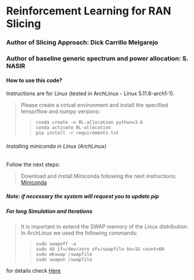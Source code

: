# Reinforcement Learning for RAN Slicing
### Author of Slicing Approach: Dick Carrillo Melgarejo
### Author of baseline generic spectrum and power allocation: S. NASIR

#### How to use this code?
 Instructions are for Linux (tested in ArchLinux - Linux 5.11.6-arch1-1).
> Please create a virtual environment and install the specified tensorflow and numpy versions:
> > `conda create -n RL-allocation python=3.6` <br />
> > `conda activate RL-allocation` <br />
> > `pip install -r requirements.txt`<br />

###### Installing miniconda in Linux (ArchLinux)
Follow the next steps:
> Download and install Miniconda following the next instructions: [Miniconda](https://conda.io/projects/conda/en/latest/user-guide/install/linux.html)

##### Note: if necessary the system will request you to update pip

##### For long Simulation and Iterations
> It is important to extend the SWAP memory of the Linux distribution. In ArchLinux we used the following commands:
> > `sudo swapoff -a` <br />
> > `sudo dd if=/dev/zero of=/swapfile bs=1G count=60` <br />
> > `sudo mkswap /swapfile`  <br />
> > `sudo swapon /swapfile` <br />

for details check [Here](https://arcolinux.com/how-to-increase-the-size-of-your-swapfile)
